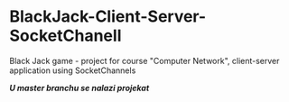 # BlackJack-Client-Server-SocketChanell
Black Jack game - project for course "Computer Network", client-server application using SocketChannels


***U master branchu se nalazi projekat***
